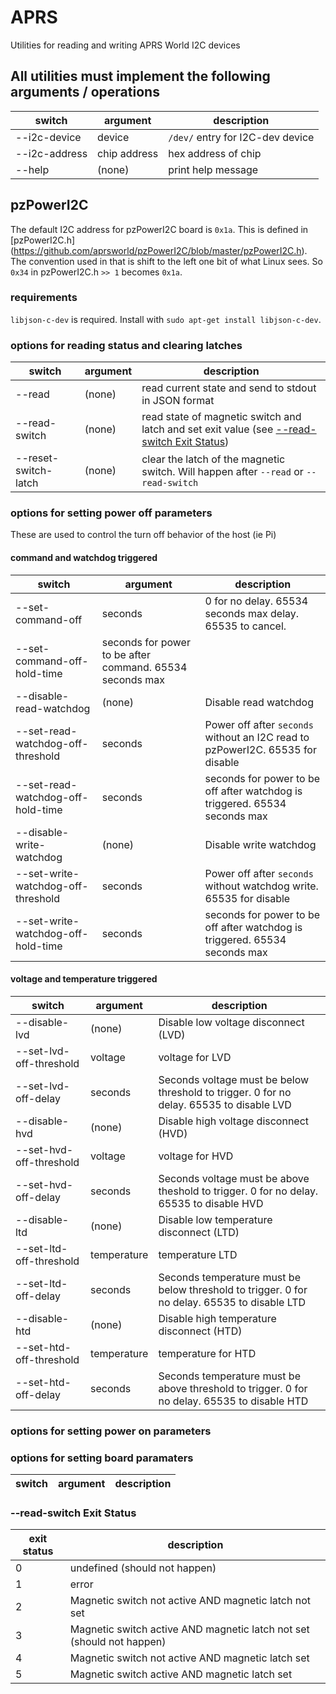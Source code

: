 # APRS
Utilities for reading and writing APRS World I2C devices

## All utilities must implement the following arguments / operations
switch|argument|description
---|---|---
--i2c-device|device|`/dev/` entry for I2C-dev device
--i2c-address|chip address|hex address of chip
--help|(none)|print help message

## pzPowerI2C

The default I2C address for pzPowerI2C board is `0x1a`. This is defined in [pzPowerI2C.h] (https://github.com/aprsworld/pzPowerI2C/blob/master/pzPowerI2C.h). The convention used in that is shift to the left one bit of what Linux sees. So `0x34` in pzPowerI2C.h `>> 1` becomes `0x1a`.

### requirements

`libjson-c-dev` is required. Install with `sudo apt-get install libjson-c-dev`.

### options for reading status and clearing latches
switch|argument|description
---|---|---
--read|(none)|read current state and send to stdout in JSON format
--read-switch|(none)|read state of magnetic switch and latch and set exit value (see [--read-switch Exit Status](#--read-switch-exit-status))
--reset-switch-latch|(none)|clear the latch of the magnetic switch. Will happen after `--read` or `--read-switch`

### options for setting power off parameters

These are used to control the turn off behavior of the host (ie Pi)

#### command and watchdog triggered
switch|argument|description
---|---|---
--set-command-off|seconds|0 for no delay. 65534 seconds max delay. 65535 to cancel.
--set-command-off-hold-time|seconds for power to be after command. 65534 seconds max
--disable-read-watchdog|(none)|Disable read watchdog
--set-read-watchdog-off-threshold|seconds|Power off after `seconds` without an I2C read to pzPowerI2C. 65535 for disable
--set-read-watchdog-off-hold-time|seconds|seconds for power to be off after watchdog is triggered. 65534 seconds max
--disable-write-watchdog|(none)|Disable write watchdog
--set-write-watchdog-off-threshold|seconds|Power off after `seconds` without watchdog write. 65535 for disable
--set-write-watchdog-off-hold-time|seconds|seconds for power to be off after watchdog is triggered. 65534 seconds max



#### voltage and temperature triggered
switch|argument|description
---|---|---
--disable-lvd|(none)|Disable low voltage disconnect (LVD)
--set-lvd-off-threshold|voltage|voltage for LVD
--set-lvd-off-delay|seconds|Seconds voltage must be below threshold to trigger. 0 for no delay. 65535 to disable LVD
--disable-hvd|(none)|Disable high voltage disconnect (HVD)
--set-hvd-off-threshold|voltage|voltage for HVD
--set-hvd-off-delay|seconds|Seconds voltage must be above theshold to trigger. 0 for no delay. 65535 to disable HVD
--disable-ltd|(none)|Disable low temperature disconnect (LTD)
--set-ltd-off-threshold|temperature|temperature LTD
--set-ltd-off-delay|seconds|Seconds temperature must be below threshold to trigger. 0 for no delay. 65535 to disable LTD
--disable-htd|(none)|Disable high temperature disconnect (HTD)
--set-htd-off-threshold|temperature|temperature for HTD
--set-htd-off-delay|seconds|Seconds temperature must be above threshold to trigger. 0 for no delay. 65535 to disable HTD


### options for setting power on parameters

### options for setting board paramaters
switch|argument|description
---|---|---



### --read-switch Exit Status
exit status|description
---|---
0|undefined (should not happen)
1|error
2|Magnetic switch not active AND magnetic latch not set
3|Magnetic switch active AND magnetic latch not set (should not happen)
4|Magnetic switch not active AND magnetic latch set
5|Magnetic switch active AND magnetic latch set
